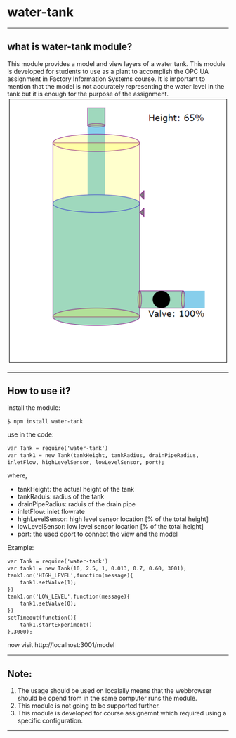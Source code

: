# water-tank

----
## what is water-tank module?

This module provides a model and view layers of a water tank. This module is developed for students to use as a plant to accomplish the OPC UA assignment in Factory Information Systems course. It is important to mention that the model is not accurately representing the water level in the tank but it is enough for the purpose of the assignment.
![](./image.png)

----
## How to use it?

install the module:

~~~~
$ npm install water-tank 
~~~~

use in the code:

~~~~
var Tank = require('water-tank')
var tank1 = new Tank(tankHeight, tankRadius, drainPipeRadius, inletFlow, highLevelSensor, lowLevelSensor, port);
~~~~

where, 
- tankHeight: the actual height of the tank
- tankRaduis: radius of the tank
- drainPipeRadius: raduis of the drain pipe
- inletFlow: inlet flowrate
- highLevelSensor: high level sensor location [% of the total height]
- lowLevelSensor: low level sensor location [% of the total height]
- port: the used oport to connect the view and the model
	
Example:

~~~~
var Tank = require('water-tank')
var tank1 = new Tank(10, 2.5, 1, 0.013, 0.7, 0.60, 3001);
tank1.on('HIGH_LEVEL',function(message){
	tank1.setValve(1);
})
tank1.on('LOW_LEVEL',function(message){
	tank1.setValve(0);
})
setTimeout(function(){
	tank1.startExperiment()
},3000);
~~~~

now visit http://localhost:3001/model

----
## Note:
1. The usage should be used on localally means that the webbrowser should be opend from in the same computer runs the module.
2. This module is not going to be supported further. 
3. This module is developed for course assignemnt which required using a specific configuration.

----
